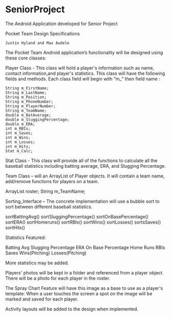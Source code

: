 # SeniorProject
The Android Application developed for Senior Project


Pocket Team
Design Specifications

	Justin Hyland and Max Audelo



The Pocket Team Android application’s functionality will be designed using these core classes:


Player Class - This class will hold a player's information such as name, contact information,and player's statistics. This class will have the following fields and methods. Each class field will begin with “m_” then field name :

    String m_FirstName; 
    String m_LastName;
    String m_Position;
    String m_PhoneNumber;
    String m_PlayerNumber;
    String m_TeamName;
    double m_BatAverage;
    double m_SluggingPercentage;
    double m_ERA;
    int m_RBIs;
    int m_Saves;
    int m_Wins;
    int m_Losses;
    int m_Hits;
    Stat m_Calc;


	 	 	
Stat Class - This class will provide all of the functions to calculate all the baseball statistics including batting average, ERA, and Slugging Percentage.


Team Class – will an ArrayList of Player objects. It will contain a team name, add/remove functions for players on a team.

ArrayList<Player> roster;
String m_TeamName;

Sorting_Interface – The concrete implementation will use a bubble sort to sort between different baseball statistics.

sortBattingAvg()
sortSluggingPercentage()
sortOnBasePercentage()
sortERA()
sortHomeruns()
sortRBIs()
sortWins()
sortLosses()
sortsSaves()
sortHits()


Statistics Featured:

Batting Avg
Slugging Percentage
ERA
On Base Percentage
Home Runs
RBIs
Saves
Wins(Pitching)
Losses(Pitching)

More statistics may be added.


Players' photos will be kept in a folder and referenced from a player object. There will be a photo for each player
in the roster. 


The Spray Chart Feature will have this image as a base to use as a player's template:
When a user touches the screen a spot on the image will be marked and saved for each player.



Activity layouts will be added to the design when implemented.

